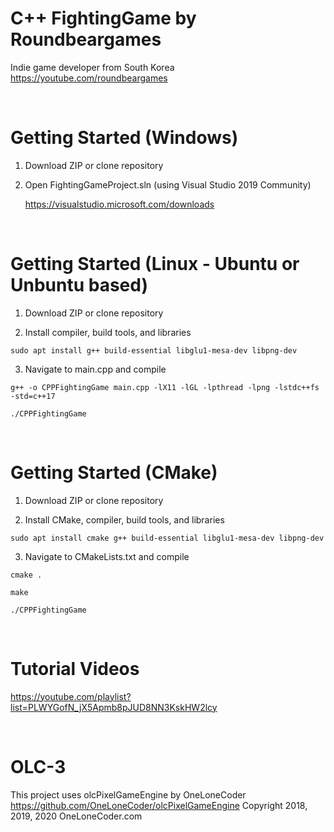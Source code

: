 # C++ FightingGame by Roundbeargames

Indie game developer from South Korea
<br>
https://youtube.com/roundbeargames

<br>

# Getting Started (Windows)

1. Download ZIP or clone repository

2. Open FightingGameProject.sln (using Visual Studio 2019 Community)

    https://visualstudio.microsoft.com/downloads

<br>

# Getting Started (Linux - Ubuntu or Unbuntu based)

1. Download ZIP or clone repository

2. Install compiler, build tools, and libraries

```
sudo apt install g++ build-essential libglu1-mesa-dev libpng-dev
```

3. Navigate to main.cpp and compile

```
g++ -o CPPFightingGame main.cpp -lX11 -lGL -lpthread -lpng -lstdc++fs -std=c++17
```
```
./CPPFightingGame
```

<br>

# Getting Started (CMake)

1. Download ZIP or clone repository

2. Install CMake, compiler, build tools, and libraries

```
sudo apt install cmake g++ build-essential libglu1-mesa-dev libpng-dev

```

3. Navigate to CMakeLists.txt and compile

```
cmake .
```

```
make
```

```
./CPPFightingGame
```

<br>

# Tutorial Videos

https://youtube.com/playlist?list=PLWYGofN_jX5Apmb8pJUD8NN3KskHW2lcy

<br>

# OLC-3

This project uses olcPixelGameEngine by OneLoneCoder
https://github.com/OneLoneCoder/olcPixelGameEngine
Copyright 2018, 2019, 2020 OneLoneCoder.com

